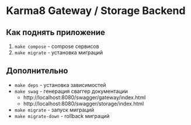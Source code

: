 # Karma8 Gateway / Storage Backend 

## Как поднять приложение

1. `make compose` - compose сервисов
2. `make migrate` - установка миграций

## Дополнительно
- `make deps` - установка зависимостей
- `make swag` - генерация сваггер документации
  - http://localhost:8080/swagger/gateway/index.html
  - http://localhost:8080/swagger/storage/index.html
- `make migrate` - запуск миграций
- `make migrate-down` - rollback миграций